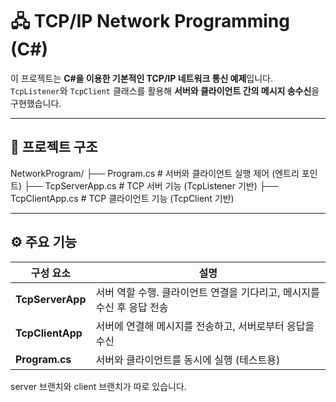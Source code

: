 # 🖧 TCP/IP Network Programming (C#)

이 프로젝트는 **C#을 이용한 기본적인 TCP/IP 네트워크 통신 예제**입니다.  
`TcpListener`와 `TcpClient` 클래스를 활용해 **서버와 클라이언트 간의 메시지 송수신**을 구현했습니다.

---

## 📂 프로젝트 구조

NetworkProgram/
├── Program.cs # 서버와 클라이언트 실행 제어 (엔트리 포인트)
├── TcpServerApp.cs # TCP 서버 기능 (TcpListener 기반)
├── TcpClientApp.cs # TCP 클라이언트 기능 (TcpClient 기반)

---

## ⚙️ 주요 기능

| 구성 요소 | 설명 |
|------------|------|
| **TcpServerApp** | 서버 역할 수행. 클라이언트 연결을 기다리고, 메시지를 수신 후 응답 전송 |
| **TcpClientApp** | 서버에 연결해 메시지를 전송하고, 서버로부터 응답을 수신 |
| **Program.cs** | 서버와 클라이언트를 동시에 실행 (테스트용) |

server 브랜치와 client 브랜치가 따로 있습니다.
